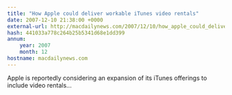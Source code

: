 ```yaml
---
title: "How Apple could deliver workable iTunes video rentals"
date: 2007-12-10 21:38:00 +0000
external-url: http://macdailynews.com/2007/12/10/how_apple_could_deliver_workable_itunes_video_rentals/
hash: 441033a778c264b25b5341d68e1dd399
annum:
    year: 2007
    month: 12
hostname: macdailynews.com
---
```


Apple is reportedly considering an expansion of its iTunes offerings to include video rentals...
